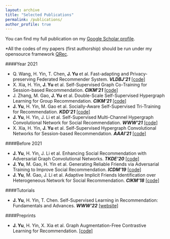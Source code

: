 ```yaml
---
layout: archive
title: "Selected Publications"
permalink: /publications/
author_profile: true
---
```


You can find my full publication on my [Google Scholar profile](https://scholar.google.com/citations?user=JGuWOUIAAAAJ&hl=EN&oi=ao).

\*All the codes of my papers (first authorship) should be run under my opensource framework [QRec](https://github.com/Coder-Yu/QRec). 

####Year 2021
+ Q. Wang, H. Yin, T. Chen, <b>J. Yu</b> et al. Fast-adapting and Privacy-preserving Federated Recommender System. <i><b>VLDBJ'21</b></i> [[code]]()
+ X. Xia, H. Yin, <b>J. Yu</b> et al. Self-Supervised Graph Co-Training for Session-based Recommendation. <i><b>CIKM'21</b></i> [[code]](https://github.com/xiaxin1998/COTREC)
+ J. Zhang, M. Gao, <b>J. Yu</b> et al. Double-Scale Self-Supervised Hypergraph Learning for Group Recommendation. <i><b>CIKM'21</b></i> [[code]](https://github.com/0411tony/HHGR)
+ <b>J. Yu</b>, H. Yin, M. Gao et al. Socially-Aware Self-Supervised Tri-Training for Recommendation. <i><b>KDD'21</b></i> [[code]](https://github.com/Coder-Yu/QRec/blob/master/model/ranking/SEPT.py)
+ <b>J. Yu</b>, H. Yin, J. Li et al. Self-Supervised Multi-Channel Hypergraph Convolutional Network for Social Recommendation. <i><b>WWW'21</b></i> [[code]](https://github.com/Coder-Yu/QRec/blob/master/model/ranking/MHCN.py)
+ X. Xia, H. Yin, <b>J. Yu</b> et al. Self-Supervised Hypergraph Convolutional Networks for Session-based Recommendation. <i><b>AAAI'21</b></i> [[code]](https://github.com/xiaxin1998/DHCN)

####Before 2021
+ <b>J. Yu</b>, H. Yin, J. Li et al. Enhancing Social Recommendation with Adversarial Graph Convolutional Networks. <i><b>TKDE'20</b></i> [[code]](https://github.com/Coder-Yu/QRec/blob/master/model/ranking/ESRF.py)
+ <b>J. Yu</b>, M. Gao, H. Yin et al. Generating Reliable Friends via Adversarial Training to Improve Social Recommendation. <i><b>ICDM'19</b></i> [[code]](https://github.com/Coder-Yu/QRec/blob/master/model/ranking/RSGAN.py)
+ <b>J. Yu</b>, M. Gao, J. Li et al. Adaptive Implicit Friends Identification over Heterogeneous Network for Social Recommendation. <i><b>CIKM'18</b></i> [[code]](https://github.com/Coder-Yu/QRec/blob/master/model/ranking/IF-BPR.py)

####Tutorials
+ <b>J. Yu</b>, H. Yin, T. Chen. Self-Supervised Learning in Recommendation: Fundamentals and Advances. <i><b>WWW'22</b></i> [[website]](https://ssl-recsys.github.io/)

####Preprints
+ <b>J. Yu</b>, H. Yin, X. Xia et al. Graph Augmentation-Free Contrastive Learning for Recommendation. [[code]](https://github.com/Coder-Yu/QRec/blob/master/model/ranking/GACL.py)
